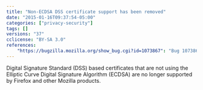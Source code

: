 ```yaml
---
title: "Non-ECDSA DSS certificate support has been removed"
date: "2015-01-16T09:37:54-05:00"
categories: ["privacy-security"]
tags: []
versions: "37"
cclicense: "BY-SA 3.0"
references:
    "https://bugzilla.mozilla.org/show_bug.cgi?id=1073867": "Bug 1073867 – Remove support for DSS (non-ECC DSA) signatures from mozilla::pkix"
---
```

Digital Signature Standard (DSS) based certificates that are not using the Elliptic Curve Digital Signature Algorithm (ECDSA) are no longer supported by Firefox and other Mozilla products.
